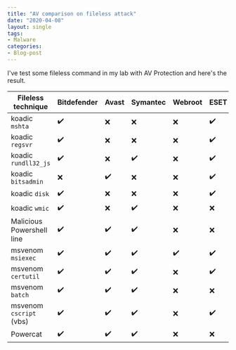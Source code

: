 ```yaml
---
title: "AV comparison on fileless attack"
date: "2020-04-08"
layout: single
tags:
- Malware
categories:
- Blog-post
---
```


I've test some fileless command in my lab with AV Protection and here's the result.

| Fileless technique | Bitdefender | Avast | Symantec | Webroot | ESET | Karspersky | Sophos | TrendMicro | WinDef | Malwarebytes |
| --- | ---| ---| ---| ---| ---| ---| ---| ---| ---| ---|
| koadic `mshta ` | ✔️| ❌|❌ | ❌| ✔️ |❌ | ❌| ❌| ✔️ |❌ |
| koadic `regsvr ` | ✔️|❌ |❌ | ❌|✔️ |✔️ |✔️ |✔️ | ✔️| ❌|
| koadic `rundll32_js ` | ✔️|❌ |✔️ | ❌|✔️ | ✔️|❌ |✔️ | ✔️| ❌|
| koadic `bitsadmin ` | ❌|✔️ |❌ |❌ |✔️ |❌ |✔️ |✔️ |✔️ |❌ |
|koadic `disk  `|✔️ | ❌| ❌|❌ |✔️ |❌ |✔️ |✔️ |✔️ |❌ |
| koadic `wmic ` | ✔️|❌ |✔️ |❌ |❌ |✔️ |✔️ | ✔️| ✔️|❌ |
| Malicious Powershell line  |✔️ |✔️ |✔️ |❌ | ❌| ✔️|❌ |✔️ | ❌| ❌|
| msvenom `msiexec ` |✔️ |✔️ | ✔️|✔️ |✔️ |✔️ | ✔️| ✔️|✔️ |✔️ |
| msvenom `certutil `| ✔️| ✔️| ✔️|❌ | ✔️| ✔️|✔️ |✔️ |✔️ |✔️ |
| msvenom `batch ` | ✔️| ✔️| ✔️|❌ | ❌|✔️ |❌ |❌  | ✔️|❌ |
| msvenom `cscript `(vbs)  |✔️ |✔️ |✔️ |❌ |✔️ |✔️ |✔️ |✔️ |✔️ | ✔️|
| Powercat | ✔️|✔️ | ✔️|❌ |❌ | ❌|❌ |❌  |✔️ |❌ |
